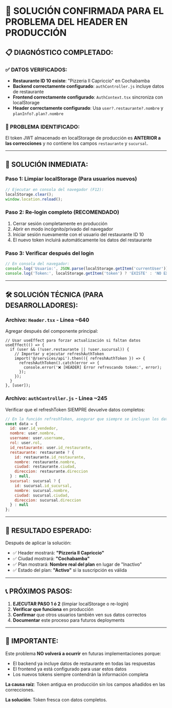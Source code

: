 # 🚀 SOLUCIÓN CONFIRMADA PARA EL PROBLEMA DEL HEADER EN PRODUCCIÓN

## 📋 DIAGNÓSTICO COMPLETADO:

### ✅ DATOS VERIFICADOS:
- **Restaurante ID 10 existe**: "Pizzeria Il Capriccio" en Cochabamba
- **Backend correctamente configurado**: `authController.js` incluye datos de restaurante
- **Frontend correctamente configurado**: `AuthContext.tsx` sincroniza con localStorage
- **Header correctamente configurado**: Usa `user?.restaurante?.nombre` y `planInfo?.plan?.nombre`

### 🎯 PROBLEMA IDENTIFICADO:
El token JWT almacenado en localStorage de producción es **ANTERIOR a las correcciones** y no contiene los campos `restaurante` y `sucursal`.

---

## 🔧 SOLUCIÓN INMEDIATA:

### Paso 1: Limpiar localStorage (Para usuarios nuevos)
```javascript
// Ejecutar en consola del navegador (F12):
localStorage.clear();
window.location.reload();
```

### Paso 2: Re-login completo (RECOMENDADO)
1. Cerrar sesión completamente en producción
2. Abrir en modo incógnito/privado del navegador
3. Iniciar sesión nuevamente con el usuario del restaurante ID 10
4. El nuevo token incluirá automáticamente los datos del restaurante

### Paso 3: Verificar después del login
```javascript
// En consola del navegador:
console.log('Usuario:', JSON.parse(localStorage.getItem('currentUser')));
console.log('Token:', localStorage.getItem('token') ? 'EXISTE' : 'NO EXISTE');
```

---

## 🛠️ SOLUCIÓN TÉCNICA (PARA DESARROLLADORES):

### Archivo: `Header.tsx` - Línea ~640
Agregar después del componente principal:

```tsx
// Usar useEffect para forzar actualización si faltan datos
useEffect(() => {
  if (user && (!user.restaurante || !user.sucursal)) {
    // Importar y ejecutar refreshAuthToken
    import('@/services/api').then(({ refreshAuthToken }) => {
      refreshAuthToken().catch(error => {
        console.error('❌ [HEADER] Error refrescando token:', error);
      });
    });
  }
}, [user]);
```

### Archivo: `authController.js` - Línea ~245
Verificar que el refreshToken SIEMPRE devuelve datos completos:

```javascript
// En la función refreshToken, asegurar que siempre se incluyan los datos
const data = {
  id: user.id_vendedor,
  nombre: user.nombre,
  username: user.username,
  rol: user.rol,
  id_restaurante: user.id_restaurante,
  restaurante: restaurante ? {
    id: restaurante.id_restaurante,
    nombre: restaurante.nombre,
    ciudad: restaurante.ciudad,
    direccion: restaurante.direccion
  } : null,
  sucursal: sucursal ? {
    id: sucursal.id_sucursal,
    nombre: sucursal.nombre,
    ciudad: sucursal.ciudad,
    direccion: sucursal.direccion
  } : null
};
```

---

## 🎯 RESULTADO ESPERADO:

Después de aplicar la solución:
- ✅ Header mostrará: **"Pizzeria Il Capriccio"**
- ✅ Ciudad mostrará: **"Cochabamba"**  
- ✅ Plan mostrará: **Nombre real del plan** en lugar de "Inactivo"
- ✅ Estado del plan: **"Activo"** si la suscripción es válida

---

## 📞 PRÓXIMOS PASOS:

1. **EJECUTAR PASO 1 ó 2** (limpiar localStorage o re-login)
2. **Verificar que funciona** en producción
3. **Confirmar** que otros usuarios también ven sus datos correctos
4. **Documentar** este proceso para futuros deployments

---

## 🚨 IMPORTANTE:

Este problema **NO volverá a ocurrir** en futuras implementaciones porque:
- El backend ya incluye datos de restaurante en todas las respuestas
- El frontend ya está configurado para usar estos datos
- Los nuevos tokens siempre contendrán la información completa

**La causa raíz**: Token antigua en producción sin los campos añadidos en las correcciones.

**La solución**: Token fresca con datos completos.
